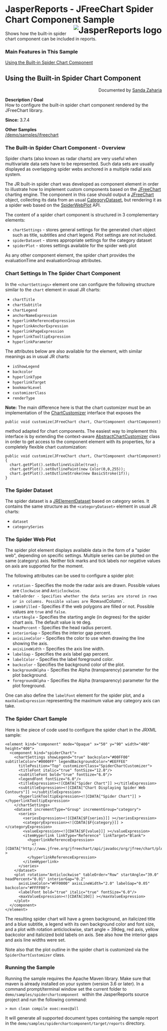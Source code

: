 
# <a name='top'>JasperReports</a> - JFreeChart Spider Chart Component Sample <img src="https://jasperreports.sourceforge.net/resources/jasperreports.svg" alt="JasperReports logo" align="right"/>

Shows how the built-in spider chart component can be included in reports.

### Main Features in This Sample

[Using the Built-in Spider Chart Component](#spiderchartcomponent)

## <a name='spiderchartcomponent'>Using</a> the Built-in Spider Chart Component
<div align="right">Documented by <a href='mailto:shertage@users.sourceforge.net'>Sanda Zaharia</a></div>

**Description / Goal**\
How to configure the built-in spider chart component rendered by the JFreeChart library.

**Since:** 3.7.4

**Other Samples**\
[/demo/samples/jfreechart](../jfreechart/index.html)

### The Built-in Spider Chart Component - Overview

Spider charts (also known as radar charts) are very useful when multivariate data sets have to be represented. Such data sets are usually displayed as overlapping spider webs anchored in a multiple radial axis system.

The JR built-in spider chart was developed as component element in order to illustrate how to implement custom components based on the [JFreeChart](http://www.jfree.org/jfreechart/) charting engine. The component in this case should output a [JFreeChart](http://www.jfree.org/jfreechart/api/javadoc/org/jfree/chart/JFreeChart.html) object, collecting its data from an usual [CategoryDataset](http://www.jfree.org/jfreechart/api/javadoc/org/jfree/data/category/CategoryDataset.html), but rendering it as a spider web based on the [SpiderWebPlot](http://www.jfree.org/jfreechart/api/javadoc/org/jfree/chart/plot/SpiderWebPlot.html) API.

The content of a spider chart component is structured in 3 complementary elements:
- `chartSettings` - stores general settings for the generated chart object such as title, subtitles and chart legend. Plot settings are not included.
- `spiderDataset` - stores appropriate settings for the category dataset
- `spiderPlot` - stores settings available for the spider web plot

As any other component element, the spider chart provides the evaluationTime and evaluationGroup attributes.

### Chart Settings In The Spider Chart Component

In the `<chartSettings>` element one can configure the following structure similar to the `chart` element in usual JR charts:

- `chartTitle`
- `chartSubtitle`
- `chartLegend`
- `anchorNameExpression`
- `hyperlinkReferenceExpression`
- `hyperlinkAnchorExpression`
- `hyperlinkPageExpression`
- `hyperlinkTooltipExpression`
- `hyperlinkParameter`

The attributes below are also available for the <chartSettings> element, with similar meanings as in usual JR charts:

- `isShowLegend`
- `backcolor`
- `hyperlinkType`
- `hyperlinkTarget`
- `bookmarkLevel`
- `customizerClass`
- `renderType`

**Note:** The main difference here is that the chart customizer must be an implementation of the [ChartCustomizer](https://jasperreports.sourceforge.net/api/net/sf/jasperreports/components/charts/ChartCustomizer.html) interface that exposes the 
```
public void customize(JFreeChart chart, ChartComponent chartComponent)
```
method adapted for chart components. The easiest way to implement this interface is by extending the context-aware [AbstractChartCustomizer](https://jasperreports.sourceforge.net/api/net/sf/jasperreports/components/charts/AbstractChartCustomizer.html) class in order to get access to the component element with its properties, for a completely flexible chart customization:
```
public void customize(JFreeChart chart, ChartComponent chartComponent)
{
  chart.getPlot().setOutlineVisible(true);
  chart.getPlot().setOutlinePaint(new Color(0,0,255));
  chart.getPlot().setOutlineStroke(new BasicStroke(1f));
}
```

### The Spider Dataset

The spider dataset is a [JRElementDataset](https://jasperreports.sourceforge.net/api/net/sf/jasperreports/engine/JRElementDataset.html) based on category series. It contains the same structure as the `<categoryDataset>` element in usual JR charts:
- `dataset`
- `categorySeries`

### The Spider Web Plot

The spider plot element displays available data in the form of a "spider web", depending on specific settings. Multiple series can be plotted on the same (category) axis. Neither tick marks and tick labels nor negative values on axis are supported for the moment.

The following attributes can be used to configure a spider plot:

- `rotation` - Specifies the mode the radar axis are drawn. Possible values are `Clockwise` and `Anticlockwise`.
- `tableOrder - Specifies whether the data series are stored in rows or in columns. Possible values are `Row` and `Column`.
- `isWebFilled` - Specifies if the web polygons are filled or not. Possible values are `true` and `false`.
- `startAngle` - Specifies the starting angle (in degrees) for the spider chart axis. The default value is `90` deg.
- `headPercent` - Specifies the head radius percent.
- `interiorGap` - Specifies the interior gap percent.
- `axisLineColor` - Specifies the color to use when drawing the line showing the axis.
- `axisLineWidth` - Specifies the axis line width.
- `labelGap` - Specifies the axis label gap percent.
- `labelColor` - Specifies the label foreground color.
- `backcolor` - Specifies the background color of the plot.
- `backgroundAlpha` - Specifies the Alpha (transparency) parameter for the plot background.
- `foregroundAlpha` - Specifies the Alpha (transparency) parameter for the plot foreground.

One can also define the `labelFont` element for the spider plot, and a `maxValueExpression` representing the maximum value any category axis can take.

### The Spider Chart Sample

Here is the piece of code used to configure the spider chart in the JRXML sample:
```
<element kind="component" mode="Opaque" x="50" y="90" width="400" height="400">
  <component kind="spiderChart">
    <chartSettings showLegend="true" backcolor="#00FF00" subtitleColor="#0000FF" legendBackgroundColor="#EEFFEE"
      titlePosition="Top" customizerClass="SpiderChartCustomizer">
      <titleFont italic="true" fontSize="12.0"/>
      <subtitleFont bold="true" fontSize="6.0"/>
      <legendFont fontSize="6.0"/>
      <titleExpression><![CDATA["Spider Chart"]] ></titleExpression>
      <subtitleExpression><![CDATA["Chart Displaying Spider Web Contours"]] ></subtitleExpression>
      <hyperlinkTooltipExpression><![CDATA["Spider Chart"]] ></hyperlinkTooltipExpression>
    </chartSettings>
    <dataset incrementType="Group" incrementGroup="category">
      <series>
        <seriesExpression><![CDATA[$F{series}]] ></seriesExpression>
        <categoryExpression><![CDATA[$F{category}]] ></categoryExpression>
        <valueExpression><![CDATA[$F{value}]] ></valueExpression>
        <itemHyperlink linkType="Reference" linkTarget="Blank">
          <hyperlinkReferenceExpression>
            <![CDATA["http://www.jfree.org/jfreechart/api/javadoc/org/jfree/chart/plot/SpiderWebPlot.html"]] >
          </hyperlinkReferenceExpression>
        </itemHyperlink>
      </series>
    </dataset>
    <plot rotation="Anticlockwise" tableOrder="Row" startAngle="39.0" headPercent="0.01" interiorGap="0.2"
      axisLineColor="#FF0000" axisLineWidth="2.0" labelGap="0.05" backcolor="#FFFF00">
      <labelFont bold="true" italic="true" fontSize="6.0"/>
      <maxValueExpression><![CDATA[10d]] ></maxValueExpression>
    </plot>
  </component>
</element>
```
The resulting spider chart will have a green background, an italicized title and a blue subtitle, a legend with its own background color and font size, and a plot with rotation anticlockwise, start angle = 39deg, red axis, yellow backcolor and italicized bold labels on axis. See also how the interior gaps and axis line widths were set.

Note also that the plot outline in the spider chart is customized via the `SpiderChartCustomizer` class.

### Running the Sample

Running the sample requires the Apache Maven library. Make sure that maven is already installed on your system (version 3.6 or later).
In a command prompt/terminal window set the current folder to `demo/samples/spiderchartcomponent ` within the JasperReports source project and run the following command:
```
> mvn clean compile exec:exec@all
```
It will generate all supported document types containing the sample report in the `demo/samples/spiderchartcomponent/target/reports` directory.
